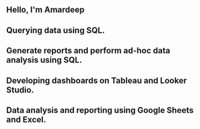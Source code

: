## Hello, I'm Amardeep 


##    Querying data using SQL.
##    Generate reports and perform ad-hoc data analysis using SQL.
##    Developing dashboards on Tableau and Looker Studio.
##    Data analysis and reporting using Google Sheets and Excel.


<!--
**AmardeepShergill/AmardeepShergill** is a ✨ _special_ ✨ repository because its `README.md` (this file) appears on your GitHub profile.

Here are some ideas to get you started:

- 🔭 I’m currently working on ...
- 🌱 I’m currently learning ...
- 👯 I’m looking to collaborate on ...
- 🤔 I’m looking for help with ...
- 💬 Ask me about ...
- 📫 How to reach me: ...
- 😄 Pronouns: ...
- ⚡ Fun fact: ...
-->
